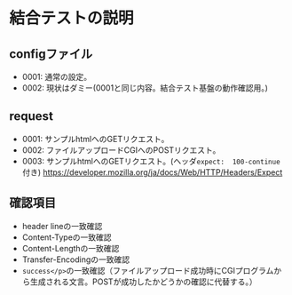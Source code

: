 # 結合テストの説明

## configファイル

- 0001: 通常の設定。
- 0002: 現状はダミー(0001と同じ内容。結合テスト基盤の動作確認用。)

## request

- 0001: サンプルhtmlへのGETリクエスト。
- 0002: ファイルアップロードCGIへのPOSTリクエスト。
- 0003: サンプルhtmlへのGETリクエスト。(ヘッダ`expect:  100-continue` 付き)
    <https://developer.mozilla.org/ja/docs/Web/HTTP/Headers/Expect>

## 確認項目

- header lineの一致確認
- Content-Typeの一致確認
- Content-Lengthの一致確認
- Transfer-Encodingの一致確認
- `success</p>`の一致確認（ファイルアップロード成功時にCGIプログラムから生成される文言。POSTが成功したかどうかの確認に代替する。）
